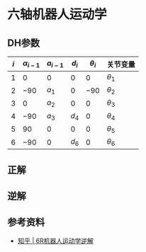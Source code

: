 # 六轴机器人运动学

## DH参数

|$i$|$\alpha_{i-1}$|$a_{i-1}$|$d_{i}$|$\theta_{i}$|关节变量|
|-|-----|-----|-----|-----|----------|
|1|$0$  |$0$  |$0$|$0$  |$\theta_1$|
|2|$-90$|$a_1$|$0$  |$-90$|$\theta_2$|
|3|$0$  |$a_2$|$0$  |$0$  |$\theta_3$|
|4|$-90$|$a_3$|$d_4$|$0$  |$\theta_4$|
|5|$90$ |$0$  |$0$  |$0$  |$\theta_5$|
|6|$-90$|$0$  |$d_6$|$0$  |$\theta_6$|

## 正解

## 逆解

## 参考资料

- [知乎 | 6R机器人运动学逆解](https://zhuanlan.zhihu.com/p/22304823)